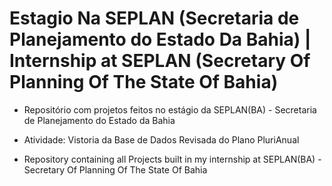 # Estagio Na SEPLAN (Secretaria de Planejamento do Estado Da Bahia) | Internship at SEPLAN (Secretary Of Planning Of The State Of Bahia)

 - Repositório com projetos feitos no estágio da SEPLAN(BA) - Secretaria de Planejamento do Estado da Bahia 
  - Atividade: Vistoria da Base de Dados Revisada do Plano PluriAnual
 
 - Repository containing all Projects built in my internship at SEPLAN(BA) - Secretary Of Planning Of The State Of Bahia
